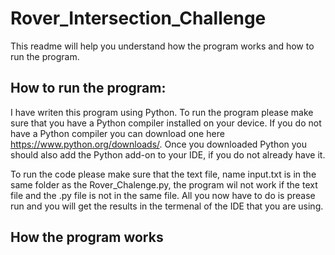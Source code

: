 # Rover_Intersection_Challenge
This readme will help you understand how the program works and how to run the program.

## How to run the program:
I have writen this program using Python. To run the program please make sure that you have a Python compiler installed on your device. If you do not have a Python compiler you can download one here https://www.python.org/downloads/. Once you downloaded Python you should also add the Python add-on to your IDE, if you do not already have it.

To run the code please make sure that the text file, name input.txt is in the same folder as the Rover_Chalenge.py, the program wil not work if the text file and the .py file is not in the same file. All you now have to do is prease run and you will get the results in the termenal of the IDE that you are using.

## How the program works
